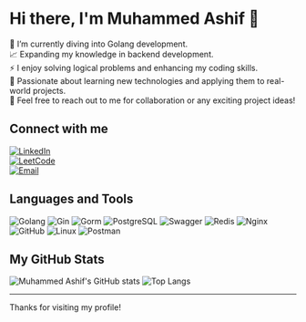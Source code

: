 # Hi there, I'm Muhammed Ashif 👋

🌱 I’m currently diving into Golang development.  
📈 Expanding my knowledge in backend development.  
⚡ I enjoy solving logical problems and enhancing my coding skills.  
🚀 Passionate about learning new technologies and applying them to real-world projects.  
💬 Feel free to reach out to me for collaboration or any exciting project ideas!

## Connect with me
[![LinkedIn](https://img.shields.io/badge/-LinkedIn-000?&logo=LinkedIn)](https://linkedin.com/in/your-linkedin-username)  
[![LeetCode](https://img.shields.io/badge/-LeetCode-000?&logo=leetCode)](https://leetcode.com/your-leetcode-username)  
[![Email](https://img.shields.io/badge/-Email-000?&logo=Gmail)](mailto:your-email@example.com)

## Languages and Tools
![Golang](https://img.shields.io/badge/-Golang-000?&logo=Go)
![Gin](https://img.shields.io/badge/-Gin-000?&logo=Go&logoColor=blue)
![Gorm](https://img.shields.io/badge/-Gorm-000?&logo=Go)
![PostgreSQL](https://img.shields.io/badge/-PostgreSQL-000?&logo=postgresql)
![Swagger](https://img.shields.io/badge/-Swagger-000?&logo=swagger)
![Redis](https://img.shields.io/badge/-Redis-000?&logo=redis)
![Nginx](https://img.shields.io/badge/-Nginx-000?&logo=nginx)
![GitHub](https://img.shields.io/badge/-GitHub-000?&logo=github)
![Linux](https://img.shields.io/badge/-Linux-000?&logo=linux)
![Postman](https://img.shields.io/badge/-Postman-000?&logo=postman)

## My GitHub Stats
![Muhammed Ashif's GitHub stats](https://github-readme-stats.vercel.app/api?username=your-github-username&show_icons=true&theme=radical)
![Top Langs](https://github-readme-stats.vercel.app/api/top-langs/?username=your-github-username&layout=compact&theme=radical)

---

Thanks for visiting my profile!
